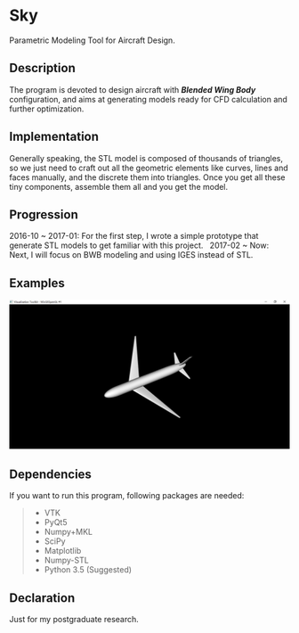 # Sky
Parametric Modeling Tool for Aircraft Design.

## Description
The program is devoted to design aircraft with ___Blended Wing Body___ configuration, and aims at generating models ready for 
CFD calculation and further optimization.

## Implementation
Generally speaking, the STL model is composed of thousands of triangles, so we just need to craft out
all the geometric elements like curves, lines and faces manually, and the discrete them into triangles.
Once you get all these tiny components, assemble them all and you get the model.

## Progression
2016-10 ~ 2017-01: For the first step, I wrote a simple prototype that generate STL models to get familiar with this project.   
2017-02 ~ Now: Next, I will focus on BWB modeling and using IGES instead of STL.

## Examples
![V1.0模型](https://github.com/cangyu/Sky/blob/master/pic/VIEW_V1.0.JPG)

## Dependencies
If you want to run this program, following packages are needed:
> * VTK
> * PyQt5
> * Numpy+MKL
> * SciPy
> * Matplotlib
> * Numpy-STL
> * Python 3.5 (Suggested)

## Declaration
Just for my postgraduate research.
